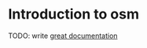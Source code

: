 # Introduction to osm

TODO: write [great documentation](http://jacobian.org/writing/great-documentation/what-to-write/)
